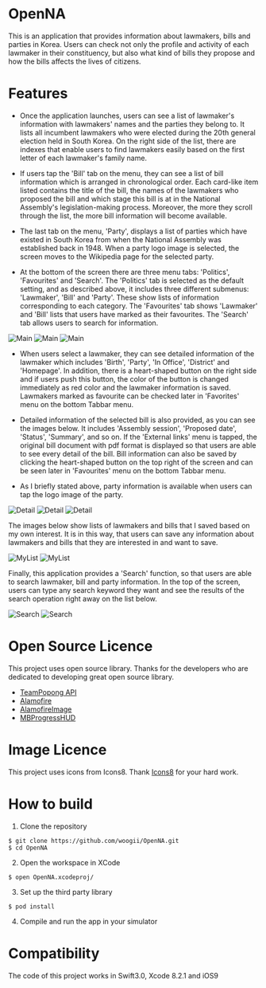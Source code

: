 # OpenNA
This is an application that provides information about lawmakers, bills and parties in Korea. Users can check not only the profile and activity of each lawmaker in their constituency, but also what kind of bills they propose and how the bills affects the lives of citizens.

# Features 

* Once the application launches, users can see a list of lawmaker's information with lawmakers' names and the parties they belong to. It lists all incumbent lawmakers who were elected during the 20th general election held in South Korea. On the right side of the list, there are indexes that enable users to find lawmakers easily based on the first letter of each lawmaker's family name. 

* If users tap the 'Bill' tab on the menu, they can see a list of bill information which is arranged in chronological order. Each card-like item listed contains the title of the bill, the names of the lawmakers who proposed the bill and which stage this bill is at in the National Assembly's legislation-making process. Moreover, the more they scroll through the list, the more bill information will become available. 

* The last tab on the menu, 'Party', displays a list of parties which have existed in South Korea from when the National Assembly was established back in 1948. When a party logo image is selected, the screen moves to the Wikipedia page for the selected party.

* At the bottom of the screen there are three menu tabs: 'Politics', 'Favourites' and 'Search'. The 'Politics' tab is selected as the default setting, and as described above, it includes three different submenus: 'Lawmaker', 'Bill' and 'Party'. These show lists of information corresponding to each category. The 'Favourites' tab shows 'Lawmaker' and 'Bill' lists that users have marked as their favourites. The 'Search' tab allows users to search for information.

![Main](ScreenShot/Main_Lawmaker.png)
![Main](ScreenShot/Main_Bill.png)
![Main](ScreenShot/Main_Party.png)  

* When users select a lawmaker, they can see detailed information of the lawmaker which includes 'Birth', 'Party', 'In Office', 'District' and 'Homepage'. In addition, there is a heart-shaped button on the right side and if users push this button, the color of the button is changed immediately as red color and the lawmaker information is saved. Lawmakers marked as favourite can be checked later in 'Favorites' menu on the bottom Tabbar menu. 

* Detailed information of the selected bill is also provided, as you can see the images below. It includes 'Assembly session', 'Proposed date', 'Status', 'Summary', and so on. If the 'External links' menu is tapped, the original bill document with pdf format is displayed so that users are able to see every detail of the bill. Bill information can also be saved by clicking the heart-shaped button on the top right of the screen and can be seen later in 'Favourites' menu on the bottom Tabbar menu. 


* As I briefly stated above, party information is available when users can tap the logo image of the party.

![Detail](ScreenShot/Lawmaker_Detail.png)
![Detail](ScreenShot/Bill_Detail.png)
![Detail](ScreenShot/Party_Detail.png)

The images below show lists of lawmakers and bills that I saved based on my own interest. It is in this way, that users can save any information about lawmakers and bills that they are interested in and want to save.

![MyList](ScreenShot/Lawmaker_InList.png)
![MyList](ScreenShot/Bill_InList.png)

Finally, this application provides a 'Search' function, so that users are able to search lawmaker, bill and party information. In the top of the screen, users can type any search keyword they want and see the results of the search operation right away on the list below.

![Search](ScreenShot/Search_Result_Sewol.png)
![Search](ScreenShot/Search_Result_Speaker.png)


# Open Source Licence

This project uses open source library. Thanks for the developers who are dedicated to developing great open source library. 

*  [TeamPopong API](http://data.popong.com/)
*  [Alamofire](https://github.com/Alamofire/Alamofire)
*  [AlamofireImage](https://github.com/Alamofire/AlamofireImage)
*  [MBProgressHUD](https://github.com/jdg/MBProgressHUD)

# Image Licence 

This project uses icons from Icons8. Thank [Icons8](https://icons8.com/) for your hard work. 

# How to build 

1) Clone the repository 

```
$ git clone https://github.com/woogii/OpenNA.git
$ cd OpenNA
```
2) Open the workspace in XCode 

```
$ open OpenNA.xcodeproj/
```
3) Set up the third party library 

```
$ pod install
```

4) Compile and run the app in your simulator 

# Compatibility 
The code of this project works in Swift3.0, Xcode 8.2.1 and iOS9 
